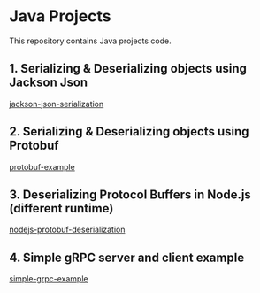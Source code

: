 # Java Projects

This repository contains Java projects code.

## 1. Serializing & Deserializing objects using Jackson Json  
[jackson-json-serialization](https://github.com/eMahtab/java-projects/tree/master/jackson-json-serialization)  

## 2. Serializing & Deserializing objects using Protobuf
[protobuf-example](https://github.com/eMahtab/java-projects/tree/master/protobuf-example)

## 3. Deserializing Protocol Buffers in Node.js (different runtime)
[nodejs-protobuf-deserialization](https://github.com/eMahtab/java-projects/tree/master/nodejs-protobuf-deserialization)

## 4. Simple gRPC server and client example    
[simple-grpc-example](https://github.com/eMahtab/java-projects/tree/master/simple-grpc-example)
